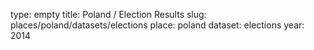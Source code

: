 type: empty
title: Poland / Election Results
slug: places/poland/datasets/elections
place: poland
dataset: elections
year: 2014
